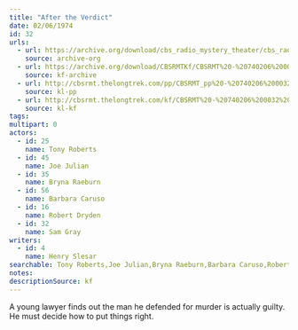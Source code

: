 ```yaml
---
title: "After the Verdict"
date: 02/06/1974
id: 32
urls: 
  - url: https://archive.org/download/cbs_radio_mystery_theater/cbs_radio_mystery_theater-0001-0050.zip/cbs_radio_mystery_theater-0001-0050%2Fcbsrmt_0032_after_the_verdict.mp3
    source: archive-org
  - url: https://archive.org/download/CBSRMTKf/CBSRMT%20-%20740206%200032%20After%20The%20Verdict_kf.mp3
    source: kf-archive
  - url: http://cbsrmt.thelongtrek.com/pp/CBSRMT_pp%20-%20740206%200032%20After%20the%20Verdict.mp3
    source: kl-pp
  - url: http://cbsrmt.thelongtrek.com/kf/CBSRMT%20-%20740206%200032%20After%20The%20Verdict_kf.mp3
    source: kl-kf
tags: 
multipart: 0
actors:  
  - id: 25
    name: Tony Roberts  
  - id: 45
    name: Joe Julian  
  - id: 35
    name: Bryna Raeburn  
  - id: 56
    name: Barbara Caruso  
  - id: 16
    name: Robert Dryden  
  - id: 32
    name: Sam Gray
writers:  
  - id: 4
    name: Henry Slesar
searchable: Tony Roberts,Joe Julian,Bryna Raeburn,Barbara Caruso,Robert Dryden,Sam Gray Henry Slesar
notes: 
descriptionSource: kf
---
```

A young lawyer finds out the man he defended for murder is actually guilty. He must decide how to put things right.